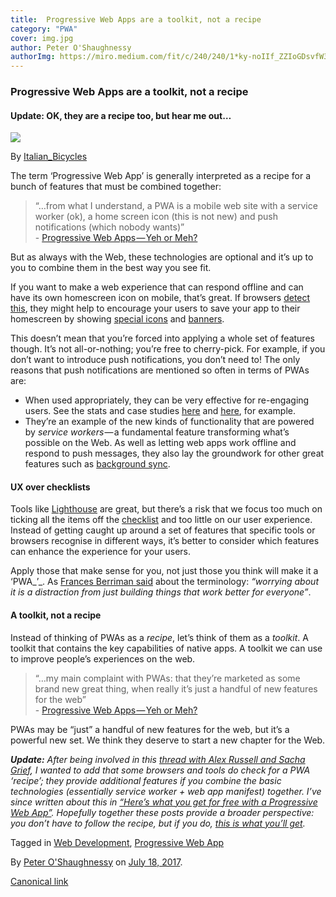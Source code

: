 ```yaml
---
title:  Progressive Web Apps are a toolkit, not a recipe
category: "PWA"
cover: img.jpg
author: Peter O'Shaughnessy
authorImg: https://miro.medium.com/fit/c/240/240/1*ky-noIIf_ZZIoGDsvfW3AA.jpeg
---
```


### Progressive Web Apps are a toolkit, not a recipe

#### Update: OK, they are a recipe too, but hear me out…

![](https://cdn-images-1.medium.com/max/800/1*h4GXyKSbj8wz0emAfqElFg.jpeg)

By [Italian_Bicycles](https://commons.wikimedia.org/wiki/File:Campagnolo_Tool_Kit_Super_Record_Wooden_Box_Nr._16.jpg)

The term ‘Progressive Web App’ is generally interpreted as a recipe for a bunch of features that must be combined together:

> “…from what I understand, a PWA is a mobile web site with a service worker (ok), a home screen icon (this is not new) and push notifications (which nobody wants)”  
> \- [Progressive Web Apps — Yeh or Meh?](http://developer.telerik.com/topics/web-development/progressive-web-apps-yeh-meh/)

But as always with the Web, these technologies are optional and it’s up to you to combine them in the best way you see fit.

If you want to make a web experience that can respond offline and can have its own homescreen icon on mobile, that’s great. If browsers [detect this](https://medium.com/samsung-internet-dev/what-does-it-mean-to-be-an-app-ace43eb6b94d), they might help to encourage your users to save your app to their homescreen by showing [special icons](https://samsunginter.net/docs/ambient-badging) and [banners](https://developers.google.com/web/fundamentals/engage-and-retain/app-install-banners/).

This doesn’t mean that you’re forced into applying a whole set of features though. It’s not all-or-nothing; you’re free to cherry-pick. For example, if you don’t want to introduce push notifications, you don’t need to! The only reasons that push notifications are mentioned so often in terms of PWAs are:

*   When used appropriately, they can be very effective for re-engaging users. See the stats and case studies [here](https://www.pwastats.com/) and [here](https://developers.google.com/web/showcase/), for example.
*   They’re an example of the new kinds of functionality that are powered by _service workers_ — a fundamental feature transforming what’s possible on the Web. As well as letting web apps work offline and respond to push messages, they also lay the groundwork for other great features such as [background sync](https://developers.google.com/web/updates/2015/12/background-sync).

#### UX over checklists

Tools like [Lighthouse](https://developers.google.com/web/tools/lighthouse/) are great, but there’s a risk that we focus too much on ticking all the items off the [checklist](https://developers.google.com/web/progressive-web-apps/checklist) and too little on our user experience. Instead of getting caught up around a set of features that specific tools or browsers recognise in different ways, it’s better to consider which features can enhance the experience for your users.

Apply those that make sense for you, not just those you think will make it a ‘PWA_’_. As [Frances Berriman said](https://fberriman.com/2017/06/26/naming-progressive-web-apps/) about the terminology: _“worrying about it is a distraction from just building things that work better for everyone”_.

#### A toolkit, not a recipe

Instead of thinking of PWAs as a _recipe_, let’s think of them as a _toolkit_. A toolkit that contains the key capabilities of native apps. A toolkit we can use to improve people’s experiences on the web.

> “…my main complaint with PWAs: that they’re marketed as some brand new great thing, when really it’s just a handful of new features for the web”  
> \- [Progressive Web Apps — Yeh or Meh?](http://developer.telerik.com/topics/web-development/progressive-web-apps-yeh-meh/)

PWAs may be “just” a handful of new features for the web, but it’s a powerful new set. We think they deserve to start a new chapter for the Web.

**_Update:_** _After being involved in this_ [_thread with Alex Russell and Sacha Grief_](https://twitter.com/poshaughnessy/status/887789652140331009)_, I wanted to add that some browsers and tools do check for a PWA ‘recipe’; they provide additional features if you combine the basic technologies (essentially service worker + web app manifest) together. I’ve since written about this in_ [_“Here’s what you get for free with a Progressive Web App”_](https://medium.com/samsung-internet-dev/heres-what-you-get-for-free-with-a-progressive-web-app-74b7ac5bdb3a)_. Hopefully together these posts provide a broader perspective: you don’t have to follow the recipe, but if you do,_ [_this is what you’ll get_](https://medium.com/samsung-internet-dev/heres-what-you-get-for-free-with-a-progressive-web-app-74b7ac5bdb3a)_._

Tagged in [Web Development](https://medium.com/tag/web-development), [Progressive Web App](https://medium.com/tag/progressive-web-app)

By [Peter O'Shaughnessy](https://medium.com/@poshaughnessy) on [July 18, 2017](https://medium.com/p/b2fd68613de5).

[Canonical link](https://medium.com/@poshaughnessy/progressive-web-apps-are-a-toolkit-not-a-recipe-b2fd68613de5)
